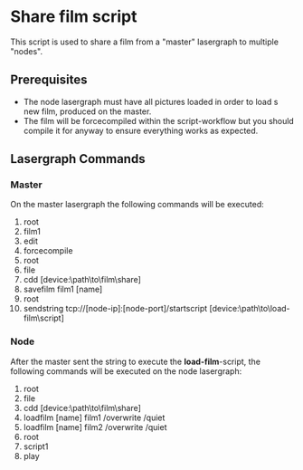 # Share film script

This script is used to share a film from a "master" lasergraph to multiple "nodes".

## Prerequisites

* The node lasergraph must have all pictures loaded in order to load s new film, produced on the master.
* The film will be forcecompiled within the script-workflow but you should compile it for anyway to ensure everything works as expected.

## Lasergraph Commands

### Master

On the master lasergraph the following commands will be executed:

1. root
1. film1
1. edit
1. forcecompile
1. root
1. file
1. cdd [device:\path\to\film\share]
1. savefilm film1 [name]
1. root
1. sendstring tcp://[node-ip]:[node-port]/startscript [device:\path\to\load-film\script]

### Node

After the master sent the string to execute the **load-film**-script, the following commands will be executed on the node lasergraph:

1. root
1. file
1. cdd [device:\path\to\film\share]
1. loadfilm [name] film1 /overwrite /quiet
1. loadfilm [name] film2 /overwrite /quiet
1. root
1. script1
1. play
